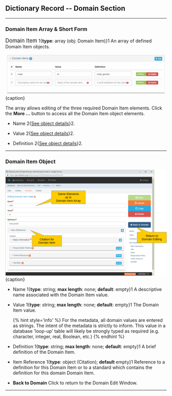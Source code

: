 ## Dictionary Record -- Domain Section
---

### Domain Item Array & Short Form

<span class="md-panel" style="font-size: larger">Domain Item</span> 1{**type**: array (obj: <span class="md-panel"> Domain Item</span>)}1   An array of defined <span class="md-panel">Domain Item</span> objects. 

![Domain Item Array](/assets/reference/edit-objects/dictionary/domains/domainItem-array.png){caption}

The array allows editing of the three required <span class="md-panel">Domain Item</span> elements.  Click the <strong class="btn btn-success btn-xs"> <i class="fa fa-pencil"> </i> More ...</strong> button to access all the <span class="md-panel">Domain Item</span> object elements.

* <span class="md-element">Name</span> <i class="fa fa-asterisk required" title="Required"> </i>  2{[See object details](#domain-item-object)}2.

* <span class="md-element">Value</span> <i class="fa fa-asterisk required" title="Required"> </i> 2{[See object details](#domain-item-object)}2.

* <span class="md-element">Definition</span> <i class="fa fa-asterisk required" title="Required"> </i> 2{[See object details](#domain-item-object)}2.

---

### Domain Item Object

![Domain Item Edit Window](/assets/reference/edit-objects/dictionary/domains/domainItem.png){caption}

* <span class="md-element">Name</span> <i class="fa fa-asterisk required" title="Required"> </i> 1{**type**: string; **max length**: none; **default**: empty}1 A descriptive name associated with the <span class="md-panel">Domain Item</span> value.

* <span class="md-element">Value</span> <i class="fa fa-asterisk required" title="Required"> </i> 1{**type**: string; **max length**: none; **default**: empty}1  The <span class="md-panel">Domain Item</span> value.  

  {% hint style='info' %}
  For the metadata, all domain values are entered as strings.  The intent of the metadata is strictly to inform.  This value in a database 'loop-up' table will likely be strongly typed as required (e.g. character, integer, real, Boolean, etc.)
  {% endhint %}

* <span class="md-element">Definition</span> <i class="fa fa-asterisk required" title="Required"> </i> 1{**type**: string; **max length**: none; **default**: empty}1  A brief definition of the <span class="md-panel">Domain Item</span>. 

* <span class="md-panel">Item Reference</span> 1{**type**: object (<span class="md-panel">Citation</span>); **default** empty}1 Reference to a definition for this <span class="md-panel">Domain Item</span> or to a standard which contains the definition for this domain <span class="md-panel">Domain Item</span>.

* <strong class="btn btn-primary btn-xs"> <i class="fa fa-arrow-left"> </i> Back to Domain</strong> Click to return to the <span class="md-section">Domain</span> <span class="md-window">Edit Window</span>.

---
